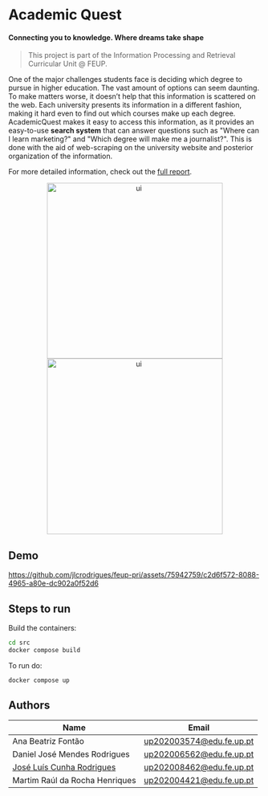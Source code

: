 # Academic Quest
#### Connecting you to knowledge. Where dreams take shape


> This project is part of the Information Processing and Retrieval Curricular Unit @ FEUP.

One of the major challenges students face is deciding which degree to pursue in higher education. The vast amount of options can seem daunting. To make matters worse, it doesn’t help that this information is scattered on the web.
Each university presents its information in a different fashion, making it hard even to find out which courses make up each degree.
AcademicQuest makes it easy to access this information, as it provides an easy-to-use **search system** that can answer questions such as "Where can I learn marketing?" and "Which degree will make me a journalist?".
This is done with the aid of web-scraping on the university website and posterior organization of the information.

For more detailed information, check out the [full report](docs/report.pdf).

<div align="center">
  <img src="https://github.com/jlcrodrigues/feup-pri/assets/75942759/2e8e17f1-a0e4-4024-b951-f628d8048c81" alt="ui" width=350>
  <img src="https://github.com/jlcrodrigues/feup-pri/assets/75942759/de60e381-ec2f-4485-8145-67b642c06acf" alt="ui" width=350>
</div>

## Demo

https://github.com/jlcrodrigues/feup-pri/assets/75942759/c2d6f572-8088-4965-a80e-dc902a0f52d6

## Steps to run

Build the containers:

```bash
cd src
docker compose build
``` 

To run do:
```bash
docker compose up
```

## Authors

| Name | Email |
|-----|----|
| Ana Beatriz Fontão | up202003574@edu.fe.up.pt |
| Daniel José Mendes Rodrigues | up202006562@edu.fe.up.pt |
| [José Luís Cunha Rodrigues](https://github.com/jlcrodrigues) | up202008462@edu.fe.up.pt |
| Martim Raúl da Rocha Henriques | up202004421@edu.fe.up.pt |
